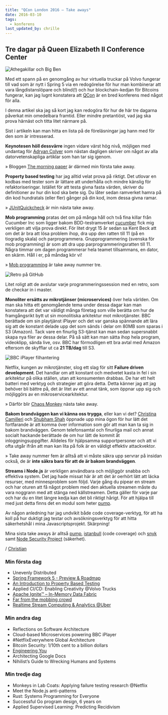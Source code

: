 ```yaml
---
title: "QCon London 2016 – Take aways"
date: 2016-03-10
tags:
  - konferens
last_updated_by: chrille
---
```

## Tre dagar på Queen Elizabeth II Conference Center

![Athegakillar och Big Ben](https://athega.se/system/uploads/2016/03/bigben.jpg)

Med ett spann på en genomgång av hur virtuella truckar på Volvo fungerar till vad som är nytt i Spring 5 via en redogörelse för hur man kombinerar att vara långdistanslöpare och blind(!) och hur blockchain-kedjan för Bitcoins fungerar, kan jag lugnt konstatera att [QCon](https://qconlondon.com/) är en bred konferens med något för alla.

I denna artikel ska jag så kort jag kan redogöra för hur de här tre dagarna påverkat min omedelbara framtid. Eller mindre pretantiöst, vad jag ska prova härnäst och titta litet närmare på.

Sist i artikeln kan man hitta en lista på de föreläsningar jag hann med för den som är intresserad.

**Keynotesen höll dessvärre** ingen vidare värst hög nivå, möjligen med undantag för [Adryan Colyer](https://twitter.com/adriancolyer) som nästan dagligen skriver om något av alla datorvetenskapliga artiklar som han tar sig igenom.

» Bloggen [The morning paper](http://blog.acolyer.org/) är därmed min första take away.

**Property based testing** har jag alltid velat prova på riktigt. Det utlovar en kodbas med tester som är lättare att underhålla och mindre känslig för refaktoriseringar. Istället för att testa givna fasta värden, skriver du definitioner av hur din kod ska bete sig. Du låter sedan ramverket hamra på din kod hundratals (eller fler) gånger på din kod, inom dessa givna ramar.

» [JUnitQuickcheck](https://pholser.github.io/junit-quickcheck/index.html) är min nästa take away.

**Mob programming** pratas det om på många håll och två fina killar från Cucumber Inc som ligger bakom BDD-testramverket [cucumber](https://cucumber.io/) fick mig verkligen att vilja prova direkt. För litet drygt 15 år sedan sa Kent Beck att om det är bra att lösa problem ihop, dra upp den ratten till 11 (på en tiogradig skala) och parprogrammera. Grupprogrammering (svenska för mob programming) är som att dra upp parprogrammeringsratten till 11. Några timmar om dagen programmerar hela teamet tillsammans, en dator, en skärm. Håll i er, på måndag kör vi!

» [Mob programming](http://mobprogramming.org/) är take away nummer tre.

![Retro på GitHub](https://athega.se/system/uploads/2016/03/mobprogretro_169.jpg)

Litet roligt att de avslutar varje programmeringssession med en retro, som de checkar in i master.

**Monoliter ersätts av mikrotjänser (microservices)** över hela världen. Om man ska hitta ett genomgående tema under dessa dagar kan man konstatera att det var väldigt många företag som ville berätta om hur de framgångsrikt bytt ut sin monolitiska arkitektur mot mikrotjänster. BBC berättade om sin playtjänst iPlayer och det var ganska spännande att lära sig att de konstant delade upp det som sänds i delar om 80MB som sparas i S3 (Amazon). Tack vare en finurlig S3-tjänst kan man sedan supersnabbt skapa nya filer av dessa delar. På så sätt kan man sätta ihop hela program, videoklipp, sända live, osv. BBC har förmodligen ett bra avtal med Amazon eftersom de skyfflar ut ca **21 TB/dag** till S3.

![BBC iPlayer filhantering](https://athega.se/system/uploads/2016/03/bbc_80mb.jpg)

Netflix, kungen av mikrotjänster, slog ett slag för sitt **Failure driven development**. Det handlar om att konstant och medvetet kasta in fel i sin arkitektur på olika ställen, utan att konsumenten drabbas. De har ett helt batteri med verktyg och strategier att göra detta. Detta känner jag att jag behöver bli bättre på, det är litet av ett annat tänk, som öppnar upp sig och möjliggörs av en mikroservicearkitektur.

» Därför blir [Chaos Monkey](https://github.com/Netflix/SimianArmy/wiki/Chaos-Monkey) nästa take away.

**Bakom brandväggen kan vi känna oss trygga**, eller kan vi det? [Christina Camilleri](https://twitter.com/0xkitty) och [Shubham Shah](http://shubh.am/) öppnade upp mina ögon för hur lätt det fortfarande är att komma över information som gör att man kan ta sig in bakom brandväggen. Genom telefonsamtal och finurliga mail och annat socialt hackande berättade de om hur lätt de kommit åt inloggningsuppgifter. Alldeles för hjälpsamma supportpersoner och att vi ofta utgår ifrån att man kan lita på folk är en väldigt effektiv attackvektor.

» Take away nummer fem är alltså att vi måste säkra upp servrar på insidan också, de är **inte säkra bara för att de är bakom brandväggen**.

**Streams i Node.js** är verkligen användbara och möjliggör snabba och effektiva system. Det jag hade missat här är att det är oerhört lätt att läcka resurser, med minnesproblem som följd. Varje gång du pipear en stream och har oturen att få något problem med den aktuella streamen måste du vara noggrann med att stänga ned källstreamen. Detta gäller för varje par och har du en litet längre kedja kan det bli riktigt hårigt. För att hjälpa till med just detta finns det en modul som heter [pump](https://github.com/mafintosh/pump).

Av någon anledning har jag undvikit både code coverage-verktyg, för att ha koll på hur duktigt jag testar och avsökningsverktyg för att hitta säkerhetshål i mina Javascriptsprojekt. Skärpning!

Mina sista take aways är alltså [pump](https://github.com/mafintosh/pump), [istanbull](https://gotwarlost.github.io/istanbul/) (code coverage) och [snyk](https://snyk.io/) samt [Node Security Project](https://nodesecurity.io/tools) (säkerhet).

/ [Christian](/chrille)

### Min första dag
 - Unevenly Distributed
 - [Spring Framework 5 - Preview & Roadmap](https://qconlondon.com/system/files/presentation-slides/juergenhoeller-springframework5_0.pdf)
 - [An Introduction to Property Based Testing](https://qconlondon.com/system/files/presentation-slides/an_introduction_to_property_based_testing.pdf)
 - Applied CI/CD: Enabling Creativity @Volvo Trucks
 - [Apache Ignite™ – In-Memory Data Fabric](https://qconlondon.com/system/files/presentation-slides/nikita.pdf)
 - [Far from the mobbing crowd](https://qconlondon.com/system/files/presentation-slides/mattwynnestevetooke.pdf)
 - [Realtime Stream Computing & Analytics @Uber ](https://qconlondon.com/system/files/presentation-slides/sudhittonse.pdf)

### Min andra dag
 - Reflections on Software Architecture
 - Cloud-based Microservices powering BBC iPlayer
 - \#NetflixEverywhere Global Architecture
 - Bitcoin Security: 1/10th cent to a billion dollars
 - [Engineering You](https://qconlondon.com/system/files/presentation-slides/martinthompsonengineeringyou.pdf)
 - Architecting Google Docs
 - Nihilist’s Guide to Wrecking Humans and Systems

### Min tredje dag
 - Monkeys in Lab Coats: Applying failure testing research @Netflix
 - Meet the Node.js anti-patterns
 - Rust: Systems Programming for Everyone
 - Successful Go program design, 6 years on
 - Applied Supervised Learning: Predicting Recidivism
